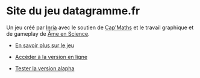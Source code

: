 # Site du jeu datagramme.fr

Un jeu créé par [Inria](http://www.inria.fr) avec le soutien de [Cap'Maths](http://www.capmaths.fr/) et le travail graphique et de gameplay de [Âme en Science](http://www.ame-en-science.fr/?p=510).

* [En savoir plus sur le jeu](https://site.inria.fr/pixees/?p=534)
* [Accéder à la version en ligne](http://inriamecsci.github.io/datagramme) 

* [Tester la version alapha](http://inriamecsci.github.io/datagramme/src/index.html)

